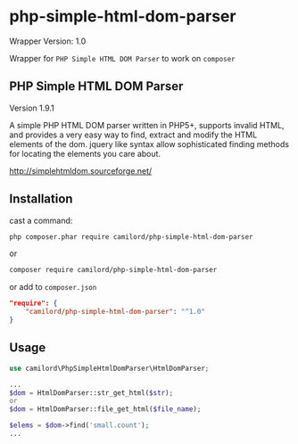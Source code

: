 # php-simple-html-dom-parser
Wrapper Version: 1.0

Wrapper for `PHP Simple HTML DOM Parser` to work on `composer`

## PHP Simple HTML DOM Parser
Version 1.9.1

A simple PHP HTML DOM parser written in PHP5+, supports invalid HTML, and provides a very easy way to find, extract and modify the HTML elements of the dom. jquery like syntax allow sophisticated finding methods for locating the elements you care about.

http://simplehtmldom.sourceforge.net/


Installation
------------

cast a command:
```bash
php composer.phar require camilord/php-simple-html-dom-parser
```
or 
```bash
composer require camilord/php-simple-html-dom-parser
```

or add to `composer.json`
```json
"require": {
    "camilord/php-simple-html-dom-parser": "^1.0"
}
```
 
 
Usage
-----

```php
use camilord\PhpSimpleHtmlDomParser\HtmlDomParser;

...
$dom = HtmlDomParser::str_get_html($str);
or 
$dom = HtmlDomParser::file_get_html($file_name);

$elems = $dom->find('small.count');
...

```
